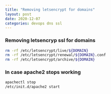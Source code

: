 ```yaml
---
title: "Removing letsencrypt for domains"
layout: post
date: 2020-12-07
categories: devops dns ssl
---
```



### Removing letsencryp ssl for domains



```bash
rm -rf /etc/letsencrypt/live/${DOMAIN}
rm -rf /etc/letsencrypt/renewal/${DOMAIN}.conf
rm -rf /etc/letsencrypt/archive/${DOMAIN}
```


### In case apache2 stops working

```bash
apachectl stop
/etc/init.d/apache2 start
```
